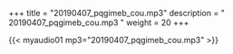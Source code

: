 +++
title = "20190407_pqgimeb_cou.mp3"
description = " 20190407_pqgimeb_cou.mp3 "
weight = 20
+++

{{< myaudio01 mp3="20190407_pqgimeb_cou.mp3" >}}

